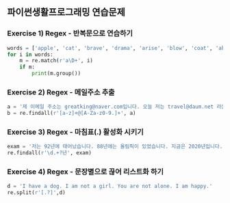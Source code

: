 ## 파이썬생활프로그래밍 연습문제
### Exercise 1) Regex - 반복문으로 연습하기
```python
words = ['apple', 'cat', 'brave', 'drama', 'arise', 'blow', 'coat', 'above']
for i in words:
    m = re.match(r'a\D+', i)
    if m:
        print(m.group())
```


### Exercise 2) Regex - 메일주소 추출
```python
a = '제 이메일 주소는 greatking@naver.com입니다. 오늘 저는 travel@daum.net 라는 주소로 메일을 보내려고 합니다. 저는 apple@gmail.com, life@abc.co.kr 라는 메일도 사용하고 있습니다.'
b = re.findall(r'[a-z]+@[A-Za-z0-9.]+', a)
```


### Exercise 3) Regex - 마침표(.) 활성화 시키기
```python
exam = '저는 92년에 태어났습니다. 88년에는 올림픽이 있었습니다. 지금은 2020년입니다.'
re.findall(r'\d.+?년', exam)
```

### Exercise 4) Regex - 문장별으로 끊어 리스트화 하기
```python
d = 'I have a dog. I am not a girl. You are not alone. I am happy.'
re.split(r'[.?]',d)
```


